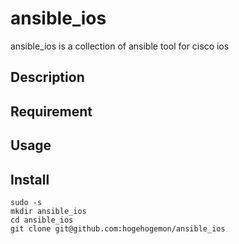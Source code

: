 ansible_ios
====

ansible_ios is a collection of ansible tool for cisco ios

## Description

## Requirement

## Usage

## Install
    sudo -s
    mkdir ansible_ios
    cd ansible_ios
    git clone git@github.com:hogehogemon/ansible_ios

